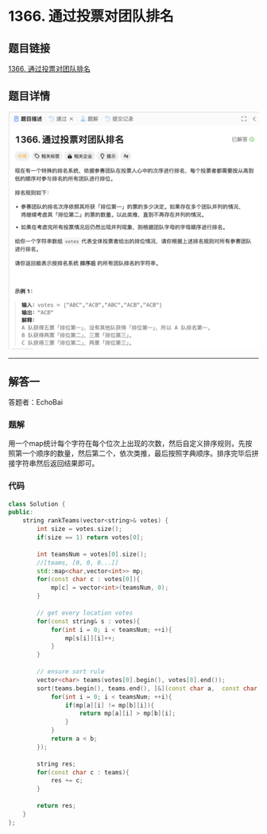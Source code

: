 # 1366. 通过投票对团队排名
## 题目链接  
[1366. 通过投票对团队排名](https://leetcode.cn/problems/rank-teams-by-votes/description/?envType=daily-question&envId=2024-12-29)
## 题目详情
![题目图片](Img/1366.png)

***
## 解答一
答题者：EchoBai

### 题解
用一个map统计每个字符在每个位次上出现的次数，然后自定义排序规则，先按照第一个顺序的数量，然后第二个，依次类推，最后按照字典顺序。排序完毕后拼接字符串然后返回结果即可。

### 代码
``` cpp
class Solution {
public:
    string rankTeams(vector<string>& votes) {
        int size = votes.size();
        if(size == 1) return votes[0];

        int teamsNum = votes[0].size();
        //[teams, [0, 0, 0...]]
        std::map<char,vector<int>> mp;
        for(const char c : votes[0]){
            mp[c] = vector<int>(teamsNum, 0);
        }
        
        // get every location votes
        for(const string& s : votes){
            for(int i = 0; i < teamsNum; ++i){
                mp[s[i]][i]++;
            }
        }

        // ensure sort rule
        vector<char> teams(votes[0].begin(), votes[0].end());
        sort(teams.begin(), teams.end(), [&](const char a,  const char b){
            for(int i = 0; i < teamsNum; ++i){
                if(mp[a][i] != mp[b][i]){
                    return mp[a][i] > mp[b][i];
                }
            }
            return a < b;
        });

        string res;
        for(const char c : teams){
            res += c;
        }
        
        return res;
    } 
};
```
